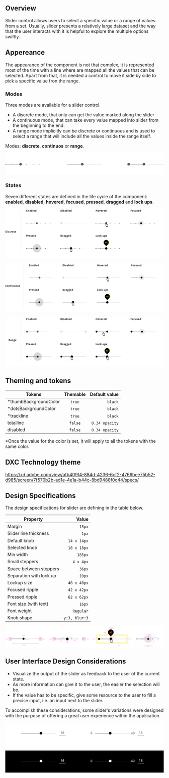 ## Overview

Slider control allows users to select a specific value or a range of values from a set. Usually, slider presents a relatively large dataset and the way that the user interacts with it is helpful to explore the multiple options swiftly.

## Appereance

The appearance of the component is not that complex, it is represented most of the time with a line where are mapped all the values that can be selected. Apart from that, it is needed a control to move it side by side to pick a specific value fron the range.


### Modes

Three modes are available for a slider control.
- A discrete mode, that only can get the value marked along the slider
- A continuous mode, that can take every value mapped into slider from the beginning to the end.
- A range mode implicitly can be discrete or continuous and is used to select a range that will include all the values inside the range itself.

Modes: __discrete__, __continuos__ or __range__.

![Slider modes](images/slider_modes.png)

### States

Seven different states are defined in the life cycle of the component: __enabled__, __disabled__, __hovered__, __focused__, __pressed__, __dragged__ and __lock ups__.

![Slider mode discrete](images/slider_states_discrete.png)

![Slider mode continious](images/slider_states_cont.png)

![Slider mode range](images/slider_states_range.png)

## Theming and tokens

| Tokens        | Themable      | Default value |
| ------------- |:-------------:| -------------:|
| *thumbBackgroundColor      | `true` | `black` |
| *dotsBackgroundColor | `true`     | `black`  |
| *trackline | `true`     | `black`  |
| totalline | `false`     | `0.34 opacity`  |
| disabled | `false`     | `0.34 opacity`  |

*Once the value for the color is set, it will apply to all the tokens with the same color.

## DXC Technology theme

https://xd.adobe.com/view/afb409f4-884d-4236-6cf2-4766bee75b52-d985/screen/7f570b2b-ad1e-4e1a-b44c-8bd9488f0c44/specs/

## Design Specifications

The design specifications for slider are defining in the table below.

| Property           | Value|
|--------------------|------:|
| Margin             | `15px`|
| Slider line thickness   | `1px` |
| Default knob       | `14 x 14px` |
| Selected knob       | `18 x 18px` |
| Min width       | `185px` |
| Small steppers       | `4 x 4px` |
| Space between steppers       | `36px` |
| Separation with lock up       | `10px` |
| Lockup size       | `40 x 40px` |
| Focused ripple       | `42 x 42px` |
| Pressed ripple       | `62 x 62px` |
| Font size (with text)| `16px` |
| Font weight        | `Regular` |
| Knob shape        | `y:3, blur:3` |

![Slider specifications](images/slider_specs.png)

## User Interface Design Considerations

- Visualize the output of the slider as feedback to the user of the current state.
- As more information can give it to the user, the easier the selection will be. 
- If the value has to be specific, give some resource to the user to fill a precise input, i.e. an input next to the slider.

To accomplish these considerations, some slider's variations were designed with the purpose of offering a great user experience within the application.

![Slider variation for special cases](images/slider_special.png)

![Slider variation for special cases - dark mode](images/slider_special_dark.png)
